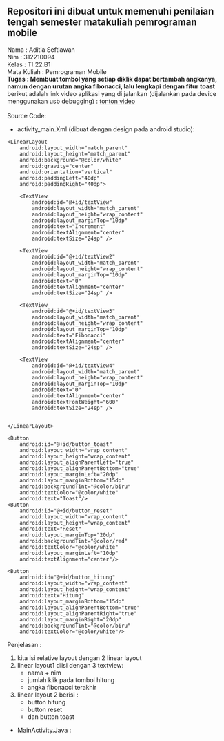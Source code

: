 ## **Repositori ini dibuat untuk memenuhi penilaian tengah semester matakuliah pemrograman mobile**  
Nama : Aditia Seftiawan  
Nim : 312210094  
Kelas : TI.22.B1  
Mata Kuliah : Pemrograman Mobile  
**Tugas : Membuat tombol yang setiap diklik dapat bertambah angkanya, namun dengan urutan angka fibonacci, lalu lengkapi dengan fitur toast**  
berikut adalah link video aplikasi yang di jalankan (dijalankan pada device menggunakan usb debugging) : [tonton video](https://youtu.be/uteJoBawN_Y)  
<br>
Source Code:  
* activity_main.Xml (dibuat dengan design pada android studio):
  
<?xml version="1.0" encoding="utf-8"?>
<RelativeLayout xmlns:android="http://schemas.android.com/apk/res/android"
    android:layout_width="match_parent"
    android:layout_height="match_parent">

    <LinearLayout
        android:layout_width="match_parent"
        android:layout_height="match_parent"
        android:background="@color/white"
        android:gravity="center"
        android:orientation="vertical"
        android:paddingLeft="40dp"
        android:paddingRight="40dp">

        <TextView
            android:id="@+id/textView"
            android:layout_width="match_parent"
            android:layout_height="wrap_content"
            android:layout_marginTop="10dp"
            android:text="Increment"
            android:textAlignment="center"
            android:textSize="24sp" />

        <TextView
            android:id="@+id/textView2"
            android:layout_width="match_parent"
            android:layout_height="wrap_content"
            android:layout_marginTop="10dp"
            android:text="0"
            android:textAlignment="center"
            android:textSize="24sp" />

        <TextView
            android:id="@+id/textView3"
            android:layout_width="match_parent"
            android:layout_height="wrap_content"
            android:layout_marginTop="10dp"
            android:text="Fibonacci"
            android:textAlignment="center"
            android:textSize="24sp" />

        <TextView
            android:id="@+id/textView4"
            android:layout_width="match_parent"
            android:layout_height="wrap_content"
            android:layout_marginTop="10dp"
            android:text="0"
            android:textAlignment="center"
            android:textFontWeight="600"
            android:textSize="24sp" />


    </LinearLayout>

    <Button
        android:id="@+id/button_toast"
        android:layout_width="wrap_content"
        android:layout_height="wrap_content"
        android:layout_alignParentLeft="true"
        android:layout_alignParentBottom="true"
        android:layout_marginLeft="20dp"
        android:layout_marginBottom="15dp"
        android:backgroundTint="@color/biru"
        android:textColor="@color/white"
        android:text="Toast"/>
    <Button
        android:id="@+id/button_reset"
        android:layout_width="wrap_content"
        android:layout_height="wrap_content"
        android:text="Reset"
        android:layout_marginTop="20dp"
        android:backgroundTint="@color/red"
        android:textColor="@color/white"
        android:layout_marginLeft="10dp"
        android:textAlignment="center"/>

    <Button
        android:id="@+id/button_hitung"
        android:layout_width="wrap_content"
        android:layout_height="wrap_content"
        android:text="Hitung"
        android:layout_marginBottom="15dp"
        android:layout_alignParentBottom="true"
        android:layout_alignParentRight="true"
        android:layout_marginRight="20dp"
        android:backgroundTint="@color/biru"
        android:textColor="@color/white"/>
</RelativeLayout>

Penjelasan :  
1. kita isi relative layout dengan 2 linear layout
2. linear layout1 diisi dengan 3 textview:
   * nama + nim
   * jumlah klik pada tombol hitung
   * angka fibonacci terakhir
3. linear layout 2 berisi :
   * button hitung
   * button reset
   * dan button toast  



* MainActivity.Java :  
